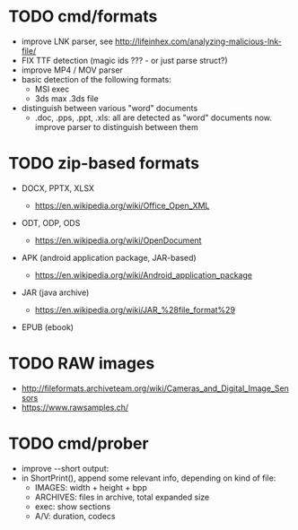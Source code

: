 # TODO cmd/formats

* improve LNK parser, see http://lifeinhex.com/analyzing-malicious-lnk-file/
* FIX TTF detection (magic ids ??? - or just parse struct?)
* improve MP4 / MOV parser
* basic detection of the following formats:
  - MSI exec
  - 3ds max .3ds file
* distinguish between various "word" documents
  - .doc, .pps, .ppt, .xls: all are detected as "word" documents now. improve parser to distinguish between them


# TODO zip-based formats

* DOCX, PPTX, XLSX
  - https://en.wikipedia.org/wiki/Office_Open_XML

* ODT, ODP, ODS
  - https://en.wikipedia.org/wiki/OpenDocument

* APK (android application package, JAR-based)
  - https://en.wikipedia.org/wiki/Android_application_package

* JAR (java archive)
  - https://en.wikipedia.org/wiki/JAR_%28file_format%29

* EPUB (ebook)


# TODO RAW images
  - http://fileformats.archiveteam.org/wiki/Cameras_and_Digital_Image_Sensors
  - https://www.rawsamples.ch/


# TODO cmd/prober

* improve --short output:
* in ShortPrint(), append some relevant info, depending on kind of file:
  - IMAGES: width + height + bpp
  - ARCHIVES: files in archive, total expanded size
  - exec: show sections
  - A/V: duration, codecs

